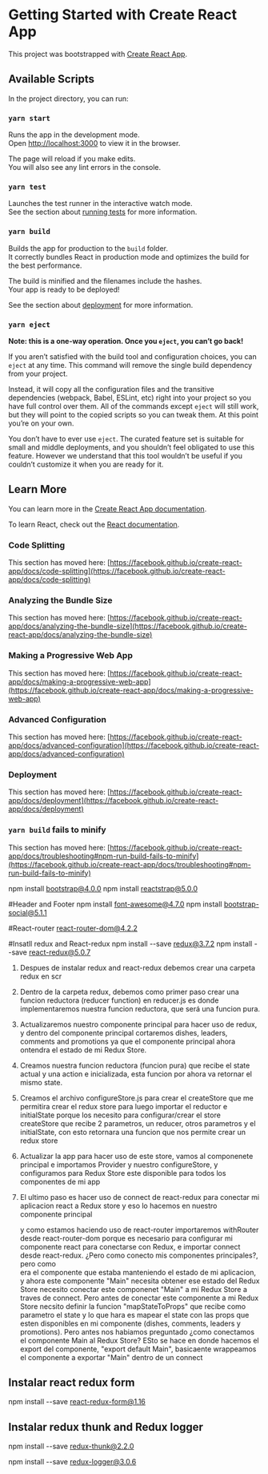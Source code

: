 # Getting Started with Create React App

This project was bootstrapped with [Create React App](https://github.com/facebook/create-react-app).

## Available Scripts

In the project directory, you can run:

### `yarn start`

Runs the app in the development mode.\
Open [http://localhost:3000](http://localhost:3000) to view it in the browser.

The page will reload if you make edits.\
You will also see any lint errors in the console.

### `yarn test`

Launches the test runner in the interactive watch mode.\
See the section about [running tests](https://facebook.github.io/create-react-app/docs/running-tests) for more information.

### `yarn build`

Builds the app for production to the `build` folder.\
It correctly bundles React in production mode and optimizes the build for the best performance.

The build is minified and the filenames include the hashes.\
Your app is ready to be deployed!

See the section about [deployment](https://facebook.github.io/create-react-app/docs/deployment) for more information.

### `yarn eject`

**Note: this is a one-way operation. Once you `eject`, you can’t go back!**

If you aren’t satisfied with the build tool and configuration choices, you can `eject` at any time. This command will remove the single build dependency from your project.

Instead, it will copy all the configuration files and the transitive dependencies (webpack, Babel, ESLint, etc) right into your project so you have full control over them. All of the commands except `eject` will still work, but they will point to the copied scripts so you can tweak them. At this point you’re on your own.

You don’t have to ever use `eject`. The curated feature set is suitable for small and middle deployments, and you shouldn’t feel obligated to use this feature. However we understand that this tool wouldn’t be useful if you couldn’t customize it when you are ready for it.

## Learn More

You can learn more in the [Create React App documentation](https://facebook.github.io/create-react-app/docs/getting-started).

To learn React, check out the [React documentation](https://reactjs.org/).

### Code Splitting

This section has moved here: [https://facebook.github.io/create-react-app/docs/code-splitting](https://facebook.github.io/create-react-app/docs/code-splitting)

### Analyzing the Bundle Size

This section has moved here: [https://facebook.github.io/create-react-app/docs/analyzing-the-bundle-size](https://facebook.github.io/create-react-app/docs/analyzing-the-bundle-size)

### Making a Progressive Web App

This section has moved here: [https://facebook.github.io/create-react-app/docs/making-a-progressive-web-app](https://facebook.github.io/create-react-app/docs/making-a-progressive-web-app)

### Advanced Configuration

This section has moved here: [https://facebook.github.io/create-react-app/docs/advanced-configuration](https://facebook.github.io/create-react-app/docs/advanced-configuration)

### Deployment

This section has moved here: [https://facebook.github.io/create-react-app/docs/deployment](https://facebook.github.io/create-react-app/docs/deployment)

### `yarn build` fails to minify

This section has moved here: [https://facebook.github.io/create-react-app/docs/troubleshooting#npm-run-build-fails-to-minify](https://facebook.github.io/create-react-app/docs/troubleshooting#npm-run-build-fails-to-minify)



npm install bootstrap@4.0.0
npm install reactstrap@5.0.0


#Header and Footer 
npm install font-awesome@4.7.0
npm install bootstrap-social@5.1.1

#React-router
react-router-dom@4.2.2

#Insatll redux and React-redux
  npm install --save redux@3.7.2
  npm install --save react-redux@5.0.7

1. Despues de instalar redux and react-redux debemos crear una carpeta redux en scr
2. Dentro de la carpeta redux, debemos como primer paso crear una funcion reductora (reducer function) en reducer.js
   es donde implementaremos nuestra funcion reductora, que será una funcion pura.
3. Actualizaremos nuestro componente principal para hacer uso de redux, y dentro del componente principal cortaremos
   dishes, leaders, comments and promotions ya que el componente principal ahora ontendra el estado de mi Redux Store.
4. Creamos nuestra funcion reductora (funcion pura) que recibe el state actual y una action e inicializada, esta funcion 
   por ahora va retornar el mismo state.
5. Creamos el archivo configureStore.js para crear el createStore que me permitira crear el redux store para luego 
   importar el reductor e initialState porque los necesito para configurar/crear el store createStore que recibe 2 parametros, un reducer, otros parametros y el initialState, con esto retornara una funcion que nos permite crear un redux store
6. Actualizar la app para hacer uso de este store, vamos al componenete principal <App></App> e importamos Provider y 
   nuestro configureStore, y configuramos para Redux Store este disponible para todos los componentes de mi app

7. El ultimo paso es hacer uso de connect de react-redux para conectar mi aplicacion react a Redux store y eso lo 
   hacemos en nuestro componente principal <Main></Main> y como estamos haciendo uso de react-router importaremos withRouter desde react-router-dom porque es necesario para configurar mi componente react para conectarse con Redux, e
   importar connect desde react-redux. 
   ¿Pero como conecto mis componentes principales?, pero como <Main></Main> era el componente que estaba manteniendo el estado de mi aplicacion, y ahora este componente "Main" necesita obtener ese estado del Redux Store necesito conectar este componenet "Main" a mi Redux Store a traves de connect. 
   Pero antes de conectar este componente a mi Redux Store necsito definir la funcion "mapStateToProps" que recibe como parametro el state y lo que hara es mapear el state con las props que esten disponibles en mi componente (dishes, comments, leaders y promotions).
   Pero antes nos habiamos preguntado ¿como conectamos el componente Main al Redux Store? 
   ESto se hace en donde hacemos el export del componente, "export default Main", basicaente wrappeamos el componente a exportar "Main" dentro de un connect


## Instalar react redux form
npm install --save react-redux-form@1.16

## Instalar redux thunk and Redux logger
npm install --save redux-thunk@2.2.0

npm install --save redux-logger@3.0.6

